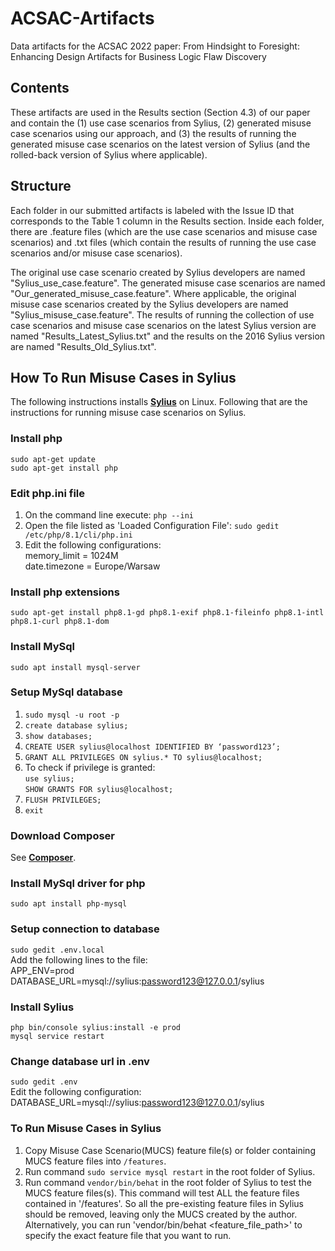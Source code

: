 # ACSAC-Artifacts
Data artifacts for the ACSAC 2022 paper: From Hindsight to Foresight: Enhancing Design Artifacts for Business Logic Flaw Discovery


## Contents

These artifacts are used in the Results section (Section 4.3) of our paper and contain the (1) use case scenarios from Sylius, (2) generated misuse case scenarios using our approach, and (3) the results of running the generated misuse case scenarios on the latest version of Sylius (and the rolled-back version of Sylius where applicable).  

## Structure

Each folder in our submitted artifacts is labeled with the Issue ID that corresponds to the Table 1 column in the Results section. Inside each folder, there are .feature files (which are the use case scenarios and misuse case scenarios) and .txt files (which contain the results of running the use case scenarios and/or misuse case scenarios). 

The original use case scenario created by Sylius developers are named "Sylius_use_case.feature". The generated misuse case scenarios are named "Our_generated_misuse_case.feature". Where applicable, the original misuse case scenarios created by the Sylius developers are named "Sylius_misuse_case.feature". 
The results of running the collection of use case scenarios and misuse case scenarios on the latest Sylius version are named "Results_Latest_Sylius.txt" and the results on the 2016 Sylius version are named "Results_Old_Sylius.txt".

## How To Run Misuse Cases in Sylius

The following instructions installs [**Sylius**](https://github.com/Sylius/Sylius) on Linux.
Following that are the instructions for running misuse case scenarios on Sylius.

### Install php
`sudo apt-get update`<br />
`sudo apt-get install php`

### Edit php.ini file
1. On the command line execute: `php --ini`
2. Open the file listed as 'Loaded Configuration File': `sudo gedit /etc/php/8.1/cli/php.ini`
3. Edit the following configurations:<br />memory_limit = 1024M<br />date.timezone = Europe/Warsaw

### Install php extensions
`sudo apt-get install php8.1-gd php8.1-exif php8.1-fileinfo php8.1-intl php8.1-curl php8.1-dom`

### Install MySql
`sudo apt install mysql-server`

### Setup MySql database
1. `sudo mysql -u root -p`
2. `create database sylius;`
3. `show databases;`
4. `CREATE USER sylius@localhost IDENTIFIED BY ‘password123’;`
5. `GRANT ALL PRIVILEGES ON sylius.* TO sylius@localhost;`
6. To check if privilege is granted:<br />`use sylius;`<br />`SHOW GRANTS FOR sylius@localhost;`
7. `FLUSH PRIVILEGES;`
8. `exit`

### Download Composer
See [**Composer**](https://getcomposer.org/download/).

### Install MySql driver for php
`sudo apt install php-mysql`

### Setup connection to database
`sudo gedit .env.local`<br />
Add the following lines to the file:<br />
APP_ENV=prod<br />
DATABASE_URL=mysql://sylius:password123@127.0.0.1/sylius

### Install Sylius
`php bin/console sylius:install -e prod`<br /> 
`mysql service restart`

### Change database url in .env
`sudo gedit .env`<br />
Edit the following configuration:<br />DATABASE_URL=mysql://sylius:password123@127.0.0.1/sylius

### To Run Misuse Cases in Sylius

1. Copy Misuse Case Scenario(MUCS) feature file(s) or folder containing MUCS feature files into `/features`.
2. Run command `sudo service mysql restart` in the root folder of Sylius.
3. Run command `vendor/bin/behat` in the root folder of Sylius to test the MUCS feature files(s). This command will test ALL the feature files
contained in '/features'. So all the pre-existing feature files in Sylius should be removed, leaving only the MUCS created by the author.
Alternatively, you can run 'vendor/bin/behat <feature_file_path>' to specify the exact feature file that you want to run.
